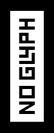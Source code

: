 <!DOCTYPE html><html lang="en">
<head>
    <meta charset="UTF-8">
    <meta name="viewport" content="width=device-width, initial-scale=1.0">
    <title>syusnik</title>
    <style>
        body {
            background-color: black;
            color: white;
            display: flex;
            justify-content: center;
            align-items: center;
            height: 100vh;
            font-size: 10rem;
        }
    </style>
</head>
<body>
    🖕
</body>
</html>
